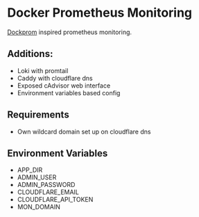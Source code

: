 # Docker Prometheus Monitoring

[Dockprom](https://github.com/stefanprodan/dockprom) inspired prometheus monitoring.

## Additions:
- Loki with promtail
- Caddy with cloudflare dns
- Exposed cAdvisor web interface
- Environment variables based config

## Requirements

- Own wildcard domain set up on cloudflare dns

## Environment Variables

- APP_DIR
- ADMIN_USER
- ADMIN_PASSWORD
- CLOUDFLARE_EMAIL
- CLOUDFLARE_API_TOKEN
- MON_DOMAIN